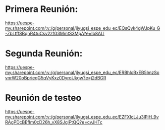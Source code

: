 # Primera Reunión:
https://uespe-my.sharepoint.com/:v:/g/personal/jlyugsi_espe_edu_ec/EQsQyk4gWJpKu_G-ZbLtff8BqnR4tuCsv2zfG3MmtS3MpA?e=lb8ALI
# Segunda Reunión: 
https://uespe-my.sharepoint.com/:v:/g/personal/jlyugsi_espe_edu_ec/ERBhlcBxEB5ImzSovnrW20oBprieqG5qVyKxz0DyroUkgw?e=j2dBGR
# Reunión de testeo
https://uespe-my.sharepoint.com/:v:/g/personal/jlyugsi_espe_edu_ec/EZFXIcLJu3lPiH_9vRAgPDcBEflm0cD26h_vX8SJglPtQQ?e=cvJHTc
